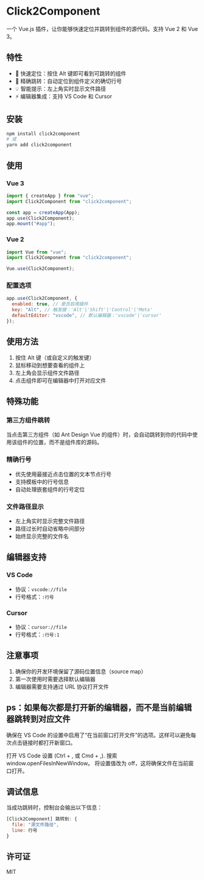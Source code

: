 # Click2Component

一个 Vue.js 插件，让你能够快速定位并跳转到组件的源代码。支持 Vue 2 和 Vue 3。

## 特性

- 🚀 快速定位：按住 Alt 键即可看到可跳转的组件
- 🎯 精确跳转：自动定位到组件定义的确切行号
- 💡 智能提示：左上角实时显示文件路径
- ⚡️ 编辑器集成：支持 VS Code 和 Cursor

## 安装

```bash
npm install click2component
# 或
yarn add click2component
```

## 使用

### Vue 3

```js
import { createApp } from "vue";
import Click2Component from "click2component";

const app = createApp(App);
app.use(Click2Component);
app.mount("#app");
```

### Vue 2

```js
import Vue from "vue";
import Click2Component from "click2component";

Vue.use(Click2Component);
```

### 配置选项

```js
app.use(Click2Component, {
  enabled: true, // 是否启用插件
  key: "Alt", // 触发键：'Alt'|'Shift'|'Control'|'Meta'
  defaultEditor: "vscode", // 默认编辑器：'vscode'|'cursor'
});
```

## 使用方法

1. 按住 Alt 键（或自定义的触发键）
2. 鼠标移动到想要查看的组件上
3. 左上角会显示组件文件路径
4. 点击组件即可在编辑器中打开对应文件

## 特殊功能

### 第三方组件跳转

当点击第三方组件（如 Ant Design Vue 的组件）时，会自动跳转到你的代码中使用该组件的位置，而不是组件库的源码。

### 精确行号

- 优先使用最接近点击位置的文本节点行号
- 支持模板中的行号信息
- 自动处理嵌套组件的行号定位

### 文件路径显示

- 左上角实时显示完整文件路径
- 路径过长时自动省略中间部分
- 始终显示完整的文件名

## 编辑器支持

### VS Code

- 协议：`vscode://file`
- 行号格式：`:行号`

### Cursor

- 协议：`cursor://file`
- 行号格式：`:行号:1`

## 注意事项

1. 确保你的开发环境保留了源码位置信息（source map）
2. 第一次使用时需要选择默认编辑器
3. 编辑器需要支持通过 URL 协议打开文件

## ps：如果每次都是打开新的编辑器，而不是当前编辑器跳转到对应文件
确保在 VS Code 的设置中启用了“在当前窗口打开文件”的选项。这样可以避免每次点击链接时都打开新窗口。

打开 VS Code 设置 (Ctrl + , 或 Cmd + ,).
搜索 window.openFilesInNewWindow。
将设置值改为 off，这将确保文件在当前窗口打开。

## 调试信息

当成功跳转时，控制台会输出以下信息：

```js
[Click2Component] 跳转到: {
  file: "源文件路径",
  line: 行号
}
```

## 许可证

MIT
